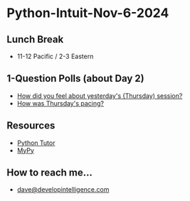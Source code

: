 # Python-Intuit-Nov-6-2024

## Lunch Break
* 11-12 Pacific / 2-3 Eastern
  
## 1-Question Polls (about Day 2)
* [How did you feel about yesterday's (Thursday) session?](https://xoyondo.com/op/zxuag6w0vejh4vq)
* [How was Thursday's pacing?](https://xoyondo.com/op/tkjr18wgsjor85t)

## Resources
* [Python Tutor](https://pythontutor.com)
* [MyPy](https://mypy-lang.org/)
  
## How to reach me...
* dave@developintelligence.com
